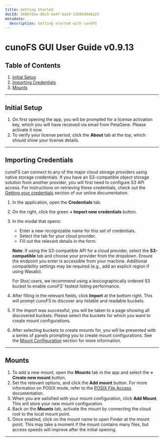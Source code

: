 ```yaml
---
title: Getting Started
docId: 56bbfdaa-d6c5-4a4f-ba2d-13b05d446a24
metadata:
  description: Getting started with cunoFS
---
```


# cunoFS GUI User Guide v0.9.13

## Table of Contents
1. [Initial Setup](#initial-setup)
2. [Importing Credentials](#importing-credentials)
3. [Mounts](#mounts)

---

## Initial Setup
1. On first opening the app, you will be prompted for a license activation key, which you will have received via email from PetaGene. Please activate it now.
2. To verify your license period, click the **About** tab at the top, which should show your license details.

---

## Importing Credentials
cunoFS can connect to any of the major cloud storage providers using native storage credentials. If you have an S3-compatible object storage solution from another provider, you will first need to configure S3 API access. For instructions on retrieving these credentials, check out the [Getting your credentials](https://cuno-cunofs.readthedocs-hosted.com/en/stable/getting-started-configuring-credentials.html#getting-your-credentials) section of our online documentation.

1. In the application, open the **Credentials** tab.
2. On the right, click the green **+ Import new credentials** button.
3. In the modal that opens:
   - Enter a new recognizable name for this set of credentials.
   - Select the tab for your cloud provider.
   - Fill out the relevant details in the form.

   **Note**: If using the S3-compatible API for a cloud provider, select the **S3-compatible** tab and choose your provider from the dropdown. Ensure the endpoint you enter is accessible from your machine. Additional compatibility settings may be required (e.g., add an explicit region if using Wasabi).

   For Storj users, we recommend using a lexicographically ordered S3 bucket to enable cunoFS’ fastest listing performance.

4. After filling in the relevant fields, click **Import** at the bottom right. This will prompt cunoFS to discover any listable and readable buckets.
5. If the import was successful, you will be taken to a page showing all discovered buckets. Please select the buckets for which you want to create mount configurations.
6. After selecting buckets to create mounts for, you will be presented with a series of panels prompting you to create mount configurations. See the [Mount Configuration](#mounts) section for more information.

---

## Mounts
1. To add a new mount, open the **Mounts** tab in the app and select the **+ Create new mount** button.
2. Set the relevant options, and click the **Add mount** button. For more information on POSIX mode, refer to the [POSIX File Access](https://cuno-cunofs.readthedocs-hosted.com/en/stable/getting-started-configuration-modes.html#posix-file-access) documentation.
3. When you are satisfied with your mount configuration, click **Add Mount**. This will store your new mount configuration.
4. Back on the **Mounts** tab, activate the mount by connecting the cloud root to the local mount point.
5. Once enabled, click on the mount name to open Finder at the mount point. This may take a moment if the mount contains many files, but access speeds will improve after the initial opening.

---
